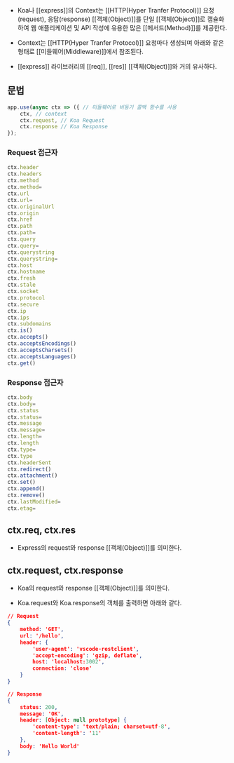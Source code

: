 - Koa나 [[express]]의 Context는 [[HTTP(Hyper Tranfer Protocol)]] 요청(request), 응답(response) [[객체(Object)]]를 단일 [[객체(Object)]]로 캡슐화하여 웹 애플리케이션 및 API 작성에 유용한 많은 [[메서드(Method)]]를 제공한다.

- Context는 [[HTTP(Hyper Tranfer Protocol)]] 요청마다 생성되며 아래와 같은 형태로 [[미들웨어(Middleware)]]에서 참조된다.

- [[express]] 라이브러리의 [[req]], [[res]] [[객체(Object)]]와 거의 유사하다.

## 문법

```js
app.use(async ctx => ({ // 미들웨어로 비동기 콜백 함수를 사용
	ctx, // context 
	ctx.request, // Koa Request
	ctx.response // Koa Response 
});
```

### Request 접근자

```js
ctx.header 
ctx.headers 
ctx.method 
ctx.method= 
ctx.url 
ctx.url= 
ctx.originalUrl 
ctx.origin
ctx.href
ctx.path
ctx.path= 
ctx.query 
ctx.query= 
ctx.querystring
ctx.querystring= 
ctx.host 
ctx.hostname
ctx.fresh 
ctx.stale 
ctx.socket
ctx.protocol
ctx.secure 
ctx.ip 
ctx.ips
ctx.subdomains
ctx.is() 
ctx.accepts()
ctx.acceptsEncodings()
ctx.acceptsCharsets()
ctx.acceptsLanguages()
ctx.get()
```

### Response 접근자

```js
ctx.body 
ctx.body= 
ctx.status 
ctx.status= 
ctx.message 
ctx.message= 
ctx.length= 
ctx.length 
ctx.type= 
ctx.type 
ctx.headerSent 
ctx.redirect() 
ctx.attachment() 
ctx.set() 
ctx.append()
ctx.remove() 
ctx.lastModified= 
ctx.etag=
```


## ctx.req, ctx.res

- Express의 request와 response [[객체(Object)]]를 의미한다.

## ctx.request, ctx.response

- Koa의 request와 response [[객체(Object)]]를 의미한다.

- Koa.request와 Koa.response의 객체를 출력하면 아래와 같다.

```json
// Request
{ 
	method: 'GET', 
	url: '/hello',
	header: { 
		'user-agent': 'vscode-restclient',
		'accept-encoding': 'gzip, deflate',
		host: 'localhost:3002', 
		connection: 'close' 
	} 
}

// Response
{ 
	status: 200, 
	message: 'OK', 
	header: [Object: null prototype] { 
		'content-type': 'text/plain; charset=utf-8',
		'content-length': '11' 
	},
	body: 'Hello World' 
}
```

